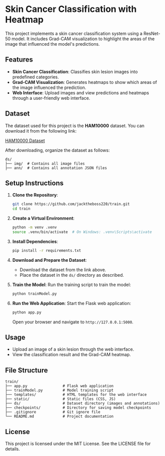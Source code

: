 # Skin Cancer Classification with Heatmap

This project implements a skin cancer classification system using a ResNet-50 model. It includes Grad-CAM visualization to highlight the areas of the image that influenced the model's predictions.

## Features

-   **Skin Cancer Classification**: Classifies skin lesion images into predefined categories.
-   **Grad-CAM Visualization**: Generates heatmaps to show which areas of the image influenced the prediction.
-   **Web Interface**: Upload images and view predictions and heatmaps through a user-friendly web interface.

## Dataset

The dataset used for this project is the **HAM10000** dataset. You can download it from the following link:

[HAM10000 Dataset](https://assets.supervisely.com/remote/eyJsaW5rIjogImZzOi8vYXNzZXRzLzEzMThfU2tpbiBDYW5jZXI6IEhBTTEwMDAwL3NraW4tY2FuY2VyOi1oYW0xMDAwMC1EYXRhc2V0TmluamEudGFyIiwgInNpZyI6ICJ0MG9heU0xaGQrQSs1ZnBDMjc5ei9ncCt5REJDYVBPS1RXeFQ4dkRKZzBVPSJ9)

After downloading, organize the dataset as follows:

```
ds/
├── img/  # Contains all image files
├── ann/  # Contains all annotation JSON files
```

## Setup Instructions

1. **Clone the Repository**:

    ```bash
    git clone https://github.com/jacktheboss220/train.git
    cd train
    ```

2. **Create a Virtual Environment**:

    ```bash
    python -m venv .venv
    source .venv/bin/activate  # On Windows: .venv\Scripts\activate
    ```

3. **Install Dependencies**:

    ```bash
    pip install -r requirements.txt
    ```

4. **Download and Prepare the Dataset**:

    - Download the dataset from the link above.
    - Place the dataset in the `ds/` directory as described.

5. **Train the Model**:
   Run the training script to train the model:

    ```bash
    python trainModel.py
    ```

6. **Run the Web Application**:
   Start the Flask web application:
    ```bash
    python app.py
    ```
    Open your browser and navigate to `http://127.0.0.1:5000`.

## Usage

-   Upload an image of a skin lesion through the web interface.
-   View the classification result and the Grad-CAM heatmap.

## File Structure

```
train/
├── app.py                # Flask web application
├── trainModel.py         # Model training script
├── templates/            # HTML templates for the web interface
├── static/               # Static files (CSS, JS)
├── ds/                   # Dataset directory (images and annotations)
├── checkpoints/          # Directory for saving model checkpoints
├── .gitignore            # Git ignore file
└── README.md             # Project documentation
```

## License

This project is licensed under the MIT License. See the LICENSE file for details.
